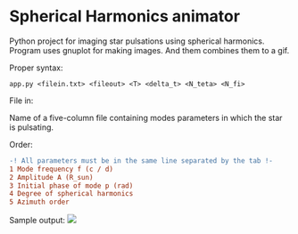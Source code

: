 # Spherical Harmonics animator
Python project for imaging star pulsations using spherical harmonics.
Program uses gnuplot for making images. And them combines them to a gif.


Proper syntax:
```
app.py <filein.txt> <fileout> <T> <delta_t> <N_teta> <N_fi>
```

File in:

Name of a five-column file containing modes parameters in which the star is pulsating.

Order: 
```diff
-! All parameters must be in the same line separated by the tab !-
1 Mode frequency f (c / d)
2 Amplitude A (R_sun)
3 Initial phase of mode p (rad)
4 Degree of spherical harmonics
5 Azimuth order
```


Sample output:
![](/spherical_harmonic_animation.gif)
